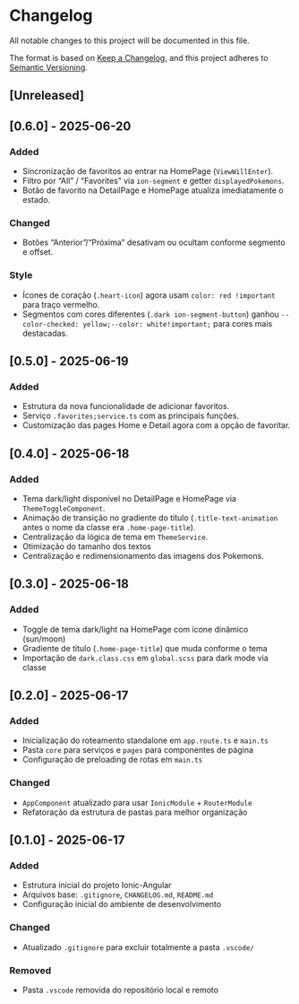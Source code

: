 # Changelog

All notable changes to this project will be documented in this file.

The format is based on [Keep a Changelog](https://keepachangelog.com/en/1.1.0/),
and this project adheres to [Semantic Versioning](https://semver.org/spec/v2.0.0.html).

## [Unreleased]

## [0.6.0] - 2025-06-20

### Added

- Sincronização de favoritos ao entrar na HomePage (`ViewWillEnter`).
- Filtro por “All” / “Favorites” via `ion-segment` e getter `displayedPokemons`.
- Botão de favorito na DetailPage e HomePage atualiza imediatamente o estado.

### Changed

- Botões “Anterior”/“Próxima” desativam ou ocultam conforme segmento e offset.

### Style

- Ícones de coração (`.heart-icon`) agora usam `color: red !important` para traço vermelho.
- Segmentos com cores diferentes (`.dark ion-segment-button`) ganhou `--color-checked: yellow;--color: white!important;` para cores mais destacadas.

## [0.5.0] - 2025-06-19

### Added

- Estrutura da nova funcionalidade de adicionar favoritos.
- Serviço `.favorites;service.ts` com as principais funções.
- Customização das pages Home e Detail agora com a opção de favoritar.

## [0.4.0] - 2025-06-18

### Added

- Tema dark/light disponível no DetailPage e HomePage via `ThemeToggleComponent`.
- Animação de transição no gradiente do título (`.title-text-animation` antes o nome da classe era `.home-page-title`).
- Centralização da lógica de tema em `ThemeService`.
- Otimização do tamanho dos textos
- Centralização e redimensionamento das imagens dos Pokemons.

## [0.3.0] - 2025-06-18

### Added

- Toggle de tema dark/light na HomePage com ícone dinâmico (sun/moon)
- Gradiente de título (`.home-page-title`) que muda conforme o tema
- Importação de `dark.class.css` em `global.scss` para dark mode via classe

## [0.2.0] - 2025-06-17

### Added

- Inicialização do roteamento standalone em `app.route.ts` e `main.ts`
- Pasta `core` para serviços e `pages` para componentes de página
- Configuração de preloading de rotas em `main.ts`

### Changed

- `AppComponent` atualizado para usar `IonicModule` + `RouterModule`
- Refatoração da estrutura de pastas para melhor organização

## [0.1.0] - 2025-06-17

### Added

- Estrutura inicial do projeto Ionic-Angular
- Arquivos base: `.gitignore`, `CHANGELOG.md`, `README.md`
- Configuração inicial do ambiente de desenvolvimento

### Changed

- Atualizado `.gitignore` para excluir totalmente a pasta `.vscode/`

### Removed

- Pasta `.vscode` removida do repositório local e remoto

